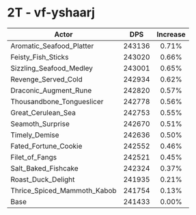 # 2T - vf-yshaarj
| Actor | DPS | Increase |
|---|:---:|:---:|
|Aromatic_Seafood_Platter|243136|0.71%|
|Feisty_Fish_Sticks|243020|0.66%|
|Sizzling_Seafood_Medley|243001|0.65%|
|Revenge_Served_Cold|242934|0.62%|
|Draconic_Augment_Rune|242820|0.57%|
|Thousandbone_Tongueslicer|242778|0.56%|
|Great_Cerulean_Sea|242753|0.55%|
|Seamoth_Surprise|242670|0.51%|
|Timely_Demise|242636|0.50%|
|Fated_Fortune_Cookie|242552|0.46%|
|Filet_of_Fangs|242521|0.45%|
|Salt_Baked_Fishcake|242324|0.37%|
|Roast_Duck_Delight|241935|0.21%|
|Thrice_Spiced_Mammoth_Kabob|241754|0.13%|
|Base|241433|0.00%|
